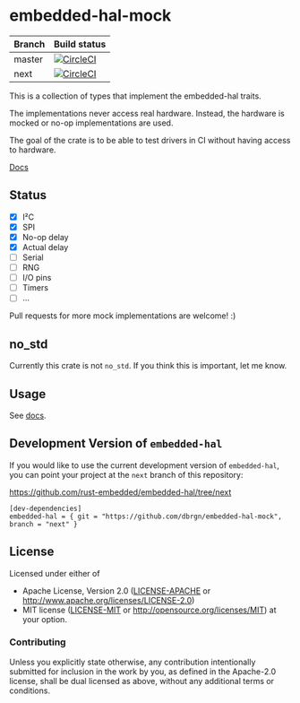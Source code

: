 # embedded-hal-mock

| Branch | Build status |
| --- | --- |
| master | [![CircleCI][circle-ci-badge]][circle-ci] |
| next | [![CircleCI][circle-ci-badge-next]][circle-ci-next] |

This is a collection of types that implement the embedded-hal traits.

The implementations never access real hardware. Instead, the hardware is mocked
or no-op implementations are used.

The goal of the crate is to be able to test drivers in CI without having access
to hardware.

[Docs](https://docs.rs/embedded-hal-mock/)

## Status

- [x] I²C
- [x] SPI
- [x] No-op delay
- [x] Actual delay
- [ ] Serial
- [ ] RNG
- [ ] I/O pins
- [ ] Timers
- [ ] ...

Pull requests for more mock implementations are welcome! :)

## no\_std

Currently this crate is not `no_std`. If you think this is important, let me
know.

## Usage

See [docs](https://docs.rs/embedded-hal-mock/).

## Development Version of `embedded-hal`

If you would like to use the current development version of `embedded-hal`, you
can point your project at the `next` branch of this repository:

https://github.com/rust-embedded/embedded-hal/tree/next

    [dev-dependencies]
    embedded-hal = { git = "https://github.com/dbrgn/embedded-hal-mock", branch = "next" }

## License

Licensed under either of

 * Apache License, Version 2.0 ([LICENSE-APACHE](LICENSE-APACHE) or
   http://www.apache.org/licenses/LICENSE-2.0)
 * MIT license ([LICENSE-MIT](LICENSE-MIT) or
   http://opensource.org/licenses/MIT) at your option.

### Contributing

Unless you explicitly state otherwise, any contribution intentionally submitted
for inclusion in the work by you, as defined in the Apache-2.0 license, shall
be dual licensed as above, without any additional terms or conditions.


<!-- Badges -->
[circle-ci]: https://circleci.com/gh/dbrgn/embedded-hal-mock/tree/master
[circle-ci-badge]: https://circleci.com/gh/dbrgn/embedded-hal-mock/tree/master.svg?style=shield
[circle-ci-next]: https://circleci.com/gh/dbrgn/embedded-hal-mock/tree/next
[circle-ci-badge-next]: https://circleci.com/gh/dbrgn/embedded-hal-mock/tree/next.svg?style=shield
